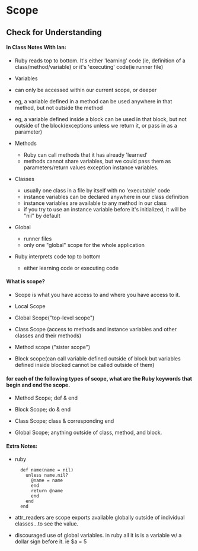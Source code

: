 # Scope

## Check for Understanding

#### In Class Notes With Ian:

 * Ruby reads top to bottom. It's either 'learning' code (ie, definition of a class/method/variable) or it's 'executing' code(ie runner file)

 * Variables
  * can only be accessed within our current scope, or deeper
  * eg, a variable defined in  a method can be used anywhere in that method, but not outside the method
  * eg, a variable defined inside a block can be used in that block, but not outside of the block(exceptions unless we return it, or pass in as a parameter)

  * Methods
    * Ruby can call methods that it has already 'learned'
    * methods cannot share variables, but we could pass them as parameters/return values exception instance variables.

  * Classes
    * usually one class in a file by itself with no 'executable' code
    * instance variables can be declared anywhere in our class definition
    * instance variables are available to any method in our class
    * if you try to use an instance variable before it's initialized, it will be "nil" by default

  * Global
    * runner files
    * only one "global" scope for the whole application

  * Ruby interprets code top to bottom
    * either learning code or executing code


#### What is scope?

 * Scope is what you have access to and where you have access to it.

  * Local Scope
  * Global Scope("top-level scope")
  * Class Scope (access to methods and instance variables and other classes and their methods)
  * Method scope ("sister scope")
  * Block scope(can call variable defined outside of block but variables defined inside blocked cannot be called outside of them)

#### for each of the following types of scope, what are the Ruby keywords that begin and end the scope.

 * Method Scope; def & end

 * Block Scope; do & end

 * Class Scope; class & corresponding end

 * Global Scope; anything outside of class, method, and block.

#### Extra Notes:

  * ruby
    ```attr_accessor :name
      def name(name = nil)
        unless name.nil?
          @name = name
          end
          return @name
          end
        end
      end
      ```
  * attr_readers are scope exports available globally outside of individual classes...to see the value.

  * discouraged use of global variables. in ruby all it is is a variable w/ a dollar sign before it. ie $a = 5
